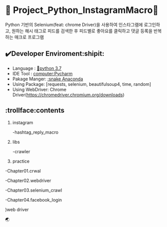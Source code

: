 # :ghost: Project_Python_InstagramMacro:full_moon_with_face:

Python 기반의 Selenium(feat: chrome Driver)을 사용하여 인스타그램에 로그인하고, 원하는 해시
태그로 피드를 검색한 후 피드별로 좋아요를 클릭하고 댓글 등록을 반복하는 매크로 프로그램
 
 ## :heavy_check_mark:Developer Enviroment:shipit:
 
 - Language : [:crocodile:python 3.7](https://www.python.org/)
 - IDE Tool : [computer:Pycharm](https://www.jetbrains.com/ko-kr/pycharm/)
 - Pakage Manger: [:snake Anaconda](https://www.anaconda.com/products/individual)
 - Using Package: [requests, selenium, beautifulsoup4, time, random]
 - Using WebDriver: Chrome Driver(https://chromedriver.chromium.org/downloads)


## :trollface:contents
1. instagram

     -hashtag_reply_macro
2. libs

     -crawler
3. practice

 -Chapter01.crwal
 
 -Chapter02.webdriver
 
 -Chapter03.selenium_crawl
 
 -Chapter04.facebook_login

)web driver

 :earth_asia:
 
 
 
 
 

